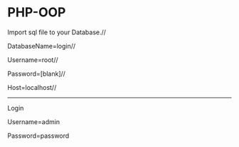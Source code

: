 # PHP-OOP

Import sql file to your Database.//

DatabaseName=login//

Username=root//

Password=[blank]//

Host=localhost//

-----------------------------------

Login

Username=admin

Password=password
